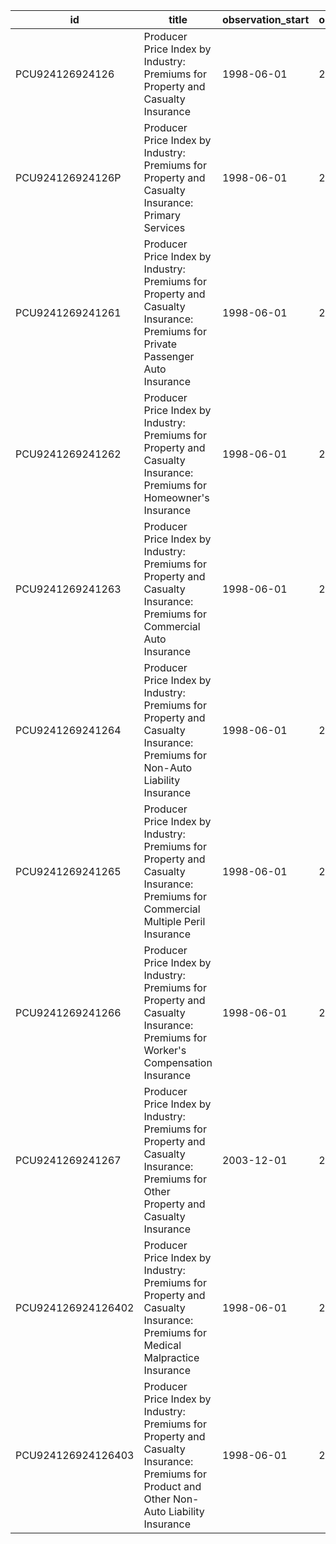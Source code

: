 | id                 | title                                                                                                                                       | observation_start   | observation_end   |
|--------------------|---------------------------------------------------------------------------------------------------------------------------------------------|---------------------|-------------------|
| PCU924126924126    | Producer Price Index by Industry: Premiums for Property and Casualty Insurance                                                              | 1998-06-01          | 2022-03-01        |
| PCU924126924126P   | Producer Price Index by Industry: Premiums for Property and Casualty Insurance: Primary Services                                            | 1998-06-01          | 2022-03-01        |
| PCU9241269241261   | Producer Price Index by Industry: Premiums for Property and Casualty Insurance: Premiums for Private Passenger Auto Insurance               | 1998-06-01          | 2022-03-01        |
| PCU9241269241262   | Producer Price Index by Industry: Premiums for Property and Casualty Insurance: Premiums for Homeowner's Insurance                          | 1998-06-01          | 2022-03-01        |
| PCU9241269241263   | Producer Price Index by Industry: Premiums for Property and Casualty Insurance: Premiums for Commercial Auto Insurance                      | 1998-06-01          | 2022-03-01        |
| PCU9241269241264   | Producer Price Index by Industry: Premiums for Property and Casualty Insurance: Premiums for Non-Auto Liability Insurance                   | 1998-06-01          | 2022-03-01        |
| PCU9241269241265   | Producer Price Index by Industry: Premiums for Property and Casualty Insurance: Premiums for Commercial Multiple Peril Insurance            | 1998-06-01          | 2022-03-01        |
| PCU9241269241266   | Producer Price Index by Industry: Premiums for Property and Casualty Insurance: Premiums for Worker's Compensation Insurance                | 1998-06-01          | 2022-03-01        |
| PCU9241269241267   | Producer Price Index by Industry: Premiums for Property and Casualty Insurance: Premiums for Other Property and Casualty Insurance          | 2003-12-01          | 2022-03-01        |
| PCU924126924126402 | Producer Price Index by Industry: Premiums for Property and Casualty Insurance: Premiums for Medical Malpractice Insurance                  | 1998-06-01          | 2022-03-01        |
| PCU924126924126403 | Producer Price Index by Industry: Premiums for Property and Casualty Insurance: Premiums for Product and Other Non-Auto Liability Insurance | 1998-06-01          | 2022-03-01        |